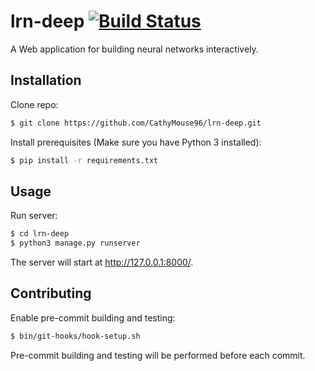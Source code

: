 # lrn-deep [![Build Status](https://travis-ci.org/CathyMouse96/lrn-deep.svg?branch=master)](https://travis-ci.org/CathyMouse96/lrn-deep)
A Web application for building neural networks interactively.

## Installation
Clone repo:
```sh
$ git clone https://github.com/CathyMouse96/lrn-deep.git
```

Install prerequisites (Make sure you have Python 3 installed):
```sh
$ pip install -r requirements.txt
```

## Usage
Run server:
```sh
$ cd lrn-deep
$ python3 manage.py runserver
```

The server will start at http://127.0.0.1:8000/.

## Contributing
Enable pre-commit building and testing:
```sh
$ bin/git-hooks/hook-setup.sh
```

Pre-commit building and testing will be performed before each commit.
